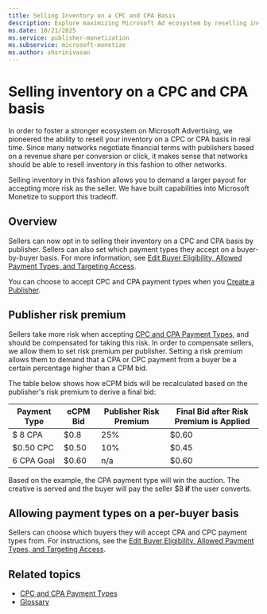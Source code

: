 ```yaml
---
title: Selling Inventory on a CPC and CPA Basis
description: Explore maximizing Microsoft Ad ecosystem by reselling inventory on CPC/CPA, ensuring higher payouts via Microsoft Monetize for effective risk management.
ms.date: 10/21/2025
ms.service: publisher-monetization
ms.subservice: microsoft-monetize
ms.author: shsrinivasan
---
```


# Selling inventory on a CPC and CPA basis

In order to foster a stronger ecosystem on Microsoft Advertising, we pioneered the ability to resell your inventory on a CPC or CPA basis in real time. Since many networks negotiate financial terms with publishers based on a revenue share per conversion or click, it makes sense that networks should be able to resell inventory in this fashion to other networks.

Selling inventory in this fashion allows you to demand a larger payout for accepting more risk as the seller. We have built capabilities into Microsoft Monetize to support this tradeoff.

## Overview

Sellers can now opt in to selling their inventory on a CPC and CPA basis by publisher. Sellers can also set which payment types they accept on a buyer-by-buyer basis. For more information, see [Edit Buyer Eligibility, Allowed Payment Types, and Targeting Access](edit-buyer-eligibility-allowed-payment-types-and-targeting-access.md).

You can choose to accept CPC and CPA payment types when you [Create a Publisher](create-a-publisher.md).

## Publisher risk premium

Sellers take more risk when accepting [CPC and CPA Payment Types](cpc-and-cpa-payment-types.md), and should be compensated for taking this risk. In order to compensate sellers, we allow them to set risk premium per publisher. Setting a risk premium allows them to demand that a CPA or CPC payment from a buyer be a certain percentage higher than a CPM bid.

The table below shows how eCPM bids will be recalculated based on the publisher's risk premium to derive a final bid:

| Payment Type | eCPM Bid | Publisher Risk Premium | Final Bid after Risk Premium is Applied |
|---|---|---|---|
| $ 8 CPA | $0.8 | 25% | $0.60 |
| $0.50 CPC | $0.50 | 10% | $0.45 |
| 6 CPA Goal | $0.60 | n/a | $0.60 |

Based on the example, the CPA payment type will win the auction. The creative is served and the buyer will pay the seller $8 **if** the user converts.

## Allowing payment types on a per-buyer basis

Sellers can choose which buyers they will accept CPA and CPC payment types from. For instructions, see the [Edit Buyer Eligibility, Allowed Payment Types, and Targeting Access](edit-buyer-eligibility-allowed-payment-types-and-targeting-access.md).

## Related topics

- [CPC and CPA Payment Types](cpc-and-cpa-payment-types.md)
- [Glossary](../industry-reference/online-advertising-and-ad-tech-glossary.md)
